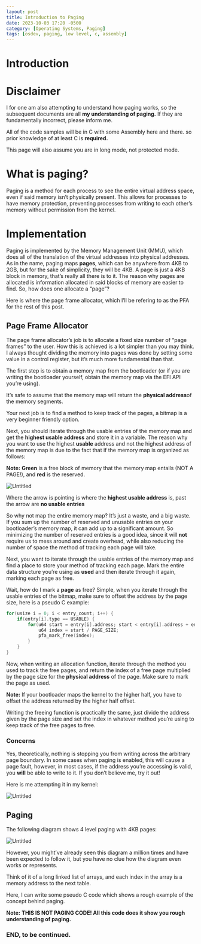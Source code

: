 ```yaml
---
layout: post
title: Introduction to Paging
date: 2023-10-03 17:20 -0500
category: [Operating Systems, Paging]
tags: [osdev, paging, low level, c, assembly]
---
```

# Introduction

# Disclaimer

I for one am also attempting to understand how paging works, so the subsequent documents are all **my understanding of paging.** If they are fundamentally incorrect, please inform me.

All of the code samples will be in C with some Assembly here and there. so prior knowledge of at least C is **required.**

This page will also assume you are in long mode, not protected mode.

# What is paging?

Paging is a method for each process to see the entire virtual address space, even if said memory isn’t physically present. This allows for processes to have memory protection, preventing processes from writing to each other’s memory without permission from the kernel.

# Implementation

Paging is implemented by the Memory Management Unit (MMU), which does all of the translation of the virtual addresses into physical addresses. As in the name, paging maps **pages**, which can be anywhere from 4KB to 2GB, but for the sake of simplicity, they will be 4KB. A page is just a 4KB block in memory, that’s really all there is to it. The reason why pages are allocated is information allocated in said blocks of memory are easier to find. So, how does one allocate a “page”?

Here is where the page frame allocator, which I’ll be refering to as the PFA for the rest of this post. 

## Page Frame Allocator

The page frame allocator’s job is to allocate a fixed size number of “page frames” to the user. How this is achieved is a lot simpler than you may think. I always thought dividing the memory into pages was done by setting some value in a control register, but it’s much more fundamental than that.

The first step is to obtain a memory map from the bootloader (or if you are writing the bootloader yourself, obtain the memory map via the EFI API you’re using).

It’s safe to assume that the memory map will return the **physical address**of the memory segments.

Your next job is to find a method to keep track of the pages, a bitmap is a very beginner friendly option. 

Next, you should iterate through the usable entries of the memory map and get the **highest usable address** and store it in a variable. The reason why you want to use the highest **usable** address and not the highest address of the memory map is due to the fact that if the memory map is organized as follows:

**Note:** **Green** is a free block of memory that the memory map entails (NOT A PAGE!), and **red** is the reserved.

![Untitled](/v1696377720/Untitled_f3bhcs.png)

Where the arrow is pointing is where the **highest usable address** is, past the arrow are **no usable entries**

So why not map the entire memory map? It’s just a waste, and a big waste. If you sum up the number of reserved and unusable entries on your bootloader’s memory map, it can add up to a significant amount. So minimizing the number of reserved entries is a good idea, since it will **not** require us to mess around and create overhead, while also reducing the number of space the method of tracking each page will take.

Next, you want to iterate through the usable entries of the memory map and find a place to store your method of tracking each page. Mark the entire data structure you’re using as **used** and then iterate through it again, marking each page as free.

Wait, how do I mark a **page** as free? Simple, when you iterate through the usable entries of the bitmap, make sure to offset the address by the page size, here is a pseudo C example:

```c
for(usize i = 0; i < entry_count; i++) {
    if(entry[i].type == USABLE) {
        for(u64 start = entry[i].address; start < entry[i].address + entry[i].length; start += PAGE_SIZE) {
            u64 index = start / PAGE_SIZE;
            pfa_mark_free(index);
        }
    }
}
```

Now, when writing an allocation function, iterate through the method you used to track the free pages, and return the index of a free page multiplied by the page size for the **physical address** of the page. Make sure to mark the page as used.

**Note:** If your bootloader maps the kernel to the higher half, you have to offset the address returned by the higher half offset. 

Writing the freeing function is practically the same, just divide the address given by the page size and set the index in whatever method you’re using to keep track of the free pages to free.

### Concerns

Yes, theoretically, nothing is stopping you from writing across the arbitrary page boundary. In some cases when paging is enabled, this will cause a page fault, however, in most cases, if the address you’re accessing is valid, you **will** be able to write to it. If you don’t believe me, try it out!  

Here is me attempting it in my kernel:

![Untitled](/v1696377720/Untitled_1_vmxqyl.png)

## Paging

The following diagram shows 4 level paging with 4KB pages:

![Untitled](/v1696377720/Untitled_2_rkjwys.png)

However, you might’ve already seen this diagram a million times and have been expected to follow it, but you have no clue how the diagram even works or represents.

Think of it of a long linked list of arrays, and each index in the array is a memory address to the next table.

Here, I can write some pseudo C code which shows a rough example of the concept behind paging.

**Note:** **THIS IS NOT PAGING CODE! All this code does it show you rough understanding of paging.**

### END, to be continued.
